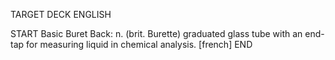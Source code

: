 TARGET DECK
ENGLISH

START
Basic
Buret
Back: n. (brit. Burette) graduated glass tube with an end-tap for measuring liquid in chemical analysis. [french]
END
